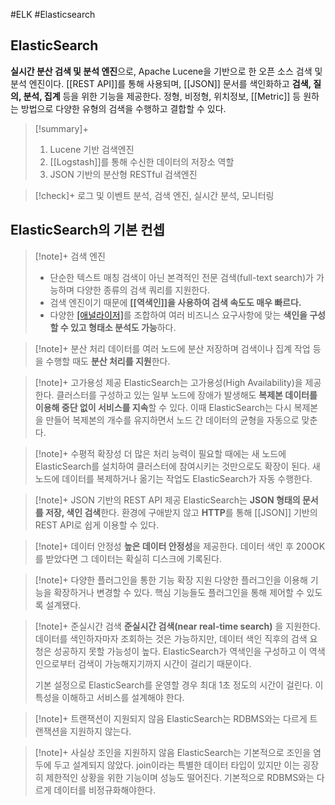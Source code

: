 #ELK #Elasticsearch 

## ElasticSearch
**실시간 분산 검색 및 분석 엔진**으로, Apache Lucene을 기반으로 한 오픈 소스 검색 및 분석 엔진이다. [[REST API]]를 통해 사용되며, [[JSON]] 문서를 색인화하고 **검색, 질의, 분석, 집계** 등을 위한 기능을 제공한다. 정형, 비정형, 위치정보, [[Metric]] 등 원하는 방법으로 다양한 유형의 검색을 수행하고 결합할 수 있다.

> [!summary]+ 
> 1. Lucene 기반 검색엔진
> 2. [[Logstash]]를 통해 수신한 데이터의 저장소 역할
> 3. JSON 기반의 분산형 RESTful 검색엔진

> [!check]+ 
> 로그 및 이벤트 분석, 검색 엔진, 실시간 분석, 모니터링

## ElasticSearch의 기본 컨셉
> [!note]+ 검색 엔진
> + 단순한 텍스트 매칭 검색이 아닌 본격적인 전문 검색(full-text search)가 가능하며 다양한 종류의 검색 쿼리를 지원한다.
> + 검색 엔진이기 때문에 **[[역색인]]을 사용하여 검색 속도도 매우 빠르다.**
> + 다양한 [[애널라이저]](analyzer)를 조합하여 여러 비즈니스 요구사항에 맞는 **색인을 구성할 수 있고 형태소 분석도 가능**하다.

> [!note]+ 분산 처리
> 데이터를 여러 노드에 분산 저장하며 검색이나 집계 작업 등을 수행할 때도 **분산 처리를 지원**한다.

> [!note]+ 고가용성 제공
> ElasticSearch는 고가용성(High Availability)을 제공한다. 클러스터를 구성하고 있는 일부 노드에 장애가 발생해도 **복제본 데이터를 이용해 중단 없이 서비스를 지속**할 수 있다. 이때 ElasticSearch는 다시 복제본을 만들어 복제본의 개수를 유지하면서 노드 간 데이터의 균형을 자동으로 맞춘다.

> [!note]+ 수평적 확장성
> 더 많은 처리 능력이 필요할 때에는 새 노드에 ElasticSearch를 설치하여 클러스터에 참여시키는 것만으로도 확장이 된다. 새 노드에 데이터를 복제하거나 옮기는 작업도 ElasticSearch가 자동 수행한다.

> [!note]+ JSON 기반의 REST API 제공
> ElasticSearch는 **JSON 형태의 문서를 저장, 색인 검색**한다. 환경에 구애받지 않고 **HTTP**를 통해 [[JSON]] 기반의 REST API로 쉽게 이용할 수 있다.

> [!note]+ 데이터 안정성
> **높은 데이터 안정성**을 제공한다. 데이터 색인 후 200OK를 받았다면 그 데이터는 확실히 디스크에 기록된다.

> [!note]+ 다양한 플러그인을 통한 기능 확장 지원
> 다양한 플러그인을 이용해 기능을 확장하거나 변경할 수 있다. 핵심 기능들도 플러그인을 통해 제어할 수 있도록 설계됐다.

> [!note]+ 준실시간 검색
> **준실시간 검색(near real-time search)** 을 지원한다. 데이터를 색인하자마자 조회하는 것은 가능하지만, 데이터 색인 직후의 검색 요청은 성공하지 못할 가능성이 높다. ElasticSearch가 역색인을 구성하고 이 역색인으로부터 검색이 가능해지기까지 시간이 걸리기 때문이다.
> 
> 기본 설정으로 ElasticSearch를 운영할 경우 최대 1초 정도의 시간이 걸린다. 이 특성을 이해하고 서비스를 설계해야 한다.

> [!note]+ 트랜잭션이 지원되지 않음
> ElasticSearch는 RDBMS와는 다르게 트랜잭션을 지원하지 않는다.

> [!note]+ 사실상 조인을 지원하지 않음
> ElasticSearch는 기본적으로 조인을 염두에 두고 설계되지 않았다. join이라는 특별한 데이터 타입이 있지만 이는 굉장히 제한적인 상황을 위한 기능이며 성능도 떨어진다. 기본적으로 RDBMS와는 다르게 데이터를 비정규화해야한다.

